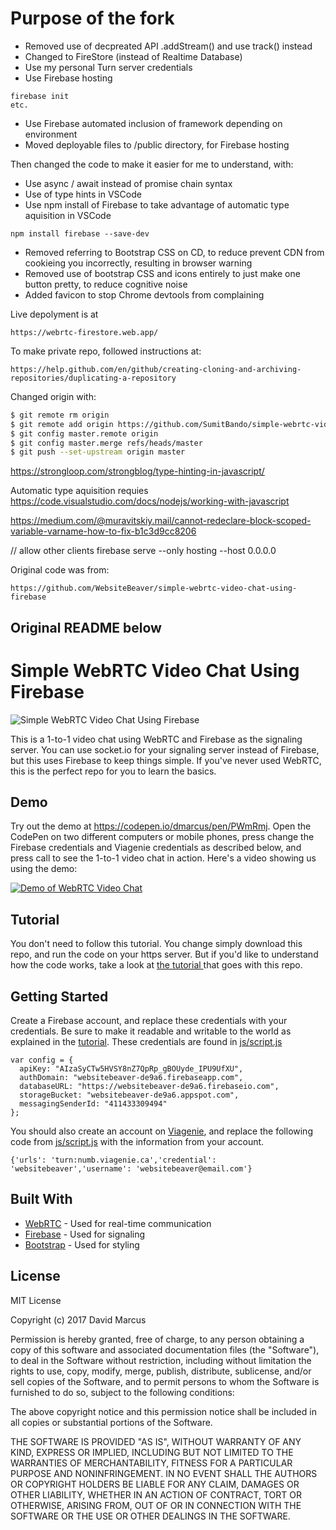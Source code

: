 
# Purpose of the fork
* Removed use of decpreated API .addStream() and use track() instead
* Changed to FireStore (instead of Realtime Database)
* Use my personal Turn server credentials
* Use Firebase hosting
```
firebase init
etc.
```
* Use Firebase automated inclusion of framework depending on environment
* Moved deployable files to /public directory, for Firebase hosting


Then changed the code to make it easier for me to understand, with:
* Use async / await instead of promise chain syntax
* Use of type hints in VSCode
* Use npm install of Firebase to take advantage of automatic type aquisition in VSCode
```
npm install firebase --save-dev
```
* Removed referring to Bootstrap CSS on CD, to reduce prevent CDN from cookieing you incorrectly, resulting in browser warning
* Removed use of bootstrap CSS and icons entirely to just make one button pretty, to reduce cognitive noise
* Added favicon to stop Chrome devtools from complaining

Live depolyment is at
```code
https://webrtc-firestore.web.app/
```

To make private repo, followed instructions at:
``` code
https://help.github.com/en/github/creating-cloning-and-archiving-repositories/duplicating-a-repository
```

Changed origin with:
``` bash
$ git remote rm origin
$ git remote add origin https://github.com/SumitBando/simple-webrtc-video-chat-using-firebase.git
$ git config master.remote origin
$ git config master.merge refs/heads/master
$ git push --set-upstream origin master
```


https://strongloop.com/strongblog/type-hinting-in-javascript/

Automatic type aquisition requies
https://code.visualstudio.com/docs/nodejs/working-with-javascript

https://medium.com/@muravitskiy.mail/cannot-redeclare-block-scoped-variable-varname-how-to-fix-b1c3d9cc8206

// allow other clients
firebase serve --only hosting --host 0.0.0.0


Original code was from:
``` code
https://github.com/WebsiteBeaver/simple-webrtc-video-chat-using-firebase
```
## Original README below


# Simple WebRTC Video Chat Using Firebase

![Simple WebRTC Video Chat Using Firebase](https://user-images.githubusercontent.com/26162804/31845534-ac2cca0c-b5cf-11e7-8874-94c4d978fcb8.jpg)

This is a 1-to-1 video chat using WebRTC and Firebase as the signaling server. You can use socket.io for your signaling server instead of Firebase, but this uses Firebase to keep things simple. If you've never used WebRTC, this is the perfect repo for you to learn the basics.

## Demo

Try out the demo at https://codepen.io/dmarcus/pen/PWmRmj. Open the CodePen on two different computers or mobile phones, press change the Firebase credentials and Viagenie credentials as described below, and press call to see the 1-to-1 video chat in action. Here's a video showing us using the demo:

[![Demo of WebRTC Video Chat](https://user-images.githubusercontent.com/26162804/31845610-968e0372-b5d0-11e7-8533-63a383c27f98.jpg)](https://www.youtube.com/watch?v=VsPco9VYSfs)

## Tutorial

You don't need to follow this tutorial. You change simply download this repo, and run the code on your https server. But if you'd like to understand how the code works, take a look at [the tutorial ](https://websitebeaver.com/insanely-simple-webrtc-video-chat-using-firebase-with-codepen-demo) that goes with this repo.

## Getting Started

Create a Firebase account, and replace these credentials with your credentials. Be sure to make it readable and writable to the world as explained in the [tutorial](https://websitebeaver.com/insanely-simple-webrtc-video-chat-using-firebase-with-codepen-demo). These credentials are found in [js/script.js](https://github.com/WebsiteBeaver/simple-webrtc-video-chat-using-firebase/blob/master/js/script.js)

```
var config = {
  apiKey: "AIzaSyCTw5HVSY8nZ7QpRp_gBOUyde_IPU9UfXU",
  authDomain: "websitebeaver-de9a6.firebaseapp.com",
  databaseURL: "https://websitebeaver-de9a6.firebaseio.com",
  storageBucket: "websitebeaver-de9a6.appspot.com",
  messagingSenderId: "411433309494"
};
```

You should also create an account on [Viagenie](http://numb.viagenie.ca/), and replace the following code from [js/script.js](https://github.com/WebsiteBeaver/simple-webrtc-video-chat-using-firebase/blob/master/js/script.js) with the information from your account.

```
{'urls': 'turn:numb.viagenie.ca','credential': 'websitebeaver','username': 'websitebeaver@email.com'}
```

## Built With

* [WebRTC](https://webrtc.org/) - Used for real-time communication
* [Firebase](https://firebase.google.com/) - Used for signaling
* [Bootstrap](http://getbootstrap.com/) - Used for styling

## License

MIT License

Copyright (c) 2017 David Marcus

Permission is hereby granted, free of charge, to any person obtaining a copy
of this software and associated documentation files (the "Software"), to deal
in the Software without restriction, including without limitation the rights
to use, copy, modify, merge, publish, distribute, sublicense, and/or sell
copies of the Software, and to permit persons to whom the Software is
furnished to do so, subject to the following conditions:

The above copyright notice and this permission notice shall be included in all
copies or substantial portions of the Software.

THE SOFTWARE IS PROVIDED "AS IS", WITHOUT WARRANTY OF ANY KIND, EXPRESS OR
IMPLIED, INCLUDING BUT NOT LIMITED TO THE WARRANTIES OF MERCHANTABILITY,
FITNESS FOR A PARTICULAR PURPOSE AND NONINFRINGEMENT. IN NO EVENT SHALL THE
AUTHORS OR COPYRIGHT HOLDERS BE LIABLE FOR ANY CLAIM, DAMAGES OR OTHER
LIABILITY, WHETHER IN AN ACTION OF CONTRACT, TORT OR OTHERWISE, ARISING FROM,
OUT OF OR IN CONNECTION WITH THE SOFTWARE OR THE USE OR OTHER DEALINGS IN THE
SOFTWARE.
